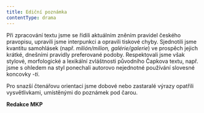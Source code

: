 ```yaml
---
title: Ediční poznámka
contentType: drama
---
```


<section>

Při zpracování textu jsme se řídili aktuálním zněním pravidel českého pravopisu, upravili jsme interpunkci a opravili tiskové chyby. Sjednotili jsme kvantitu samohlásek (např. _milión/milion, galérie/galerie_) ve prospěch jejich krátké, dnešními pravidly preferované podoby. Respektovali jsme však stylové, morfologické a lexikální zvláštnosti původního Čapkova textu, např. jsme s ohledem na styl ponechali autorovo nejednotné používání slovesné koncovky -_ti_.

</section>

<section>

Pro snazší čtenářovu orientaci jsme dobové nebo zastaralé výrazy opatřili vysvětlivkami, umístěnými do poznámek pod čarou.

**Redakce MKP**

</section>
